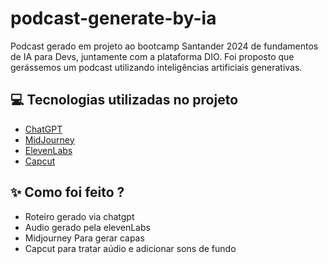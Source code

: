 # podcast-generate-by-ia

Podcast gerado em projeto ao bootcamp Santander 2024 de fundamentos de IA para Devs, juntamente com a plataforma DIO. Foi proposto que gerássemos um podcast utilizando inteligências artificiais generativas. 

## 💻 Tecnologias utilizadas no projeto

- [ChatGPT](https://chat.openai.com/) 
- [MidJourney](https://www.midjourney.com/app/)
- [ElevenLabs](https://beta.elevenlabs.io/)
- [Capcut](https://www.capcut.com/pt-br/)

## ✨ Como foi feito ?

- Roteiro gerado via chatgpt
- Audio gerado pela elevenLabs
- Midjourney Para gerar capas
- Capcut para tratar aúdio e adicionar sons de fundo

  
